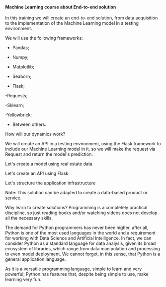 #### Machine Learning course about End-to-end solution

In this training we will create an end-to-end solution, from data acquisition to the implementation of the Machine Learning model in a testing environment.

We will use the following frameworks:

- Pandas;

- Numpy;

- Matplotlib;

- Seaborn;

- Flask;

-Requests;

-Sklearn;

-Yellowbrick;

- Between others.

How will our dynamics work?

We will create an API in a testing environment, using the Flask framework to include our Machine Learning model in it, so we will make the request via Request and return the model's prediction.



Let's create a model using real estate data

Let's create an API using Flask

Let's structure the application infrastructure

Note: This solution can be adapted to create a data-based product or service.



Why learn to create solutions?
Programming is a completely practical discipline, so just reading books and/or watching videos does not develop all the necessary skills.

The demand for Python programmers has never been higher, after all, Python is one of the most used languages ​​in the world and a requirement for working with Data Science and Artificial Intelligence. In fact, we can consider Python as a standard language for data analysis, given its broad ecosystem of libraries, which range from data manipulation and processing to even model deployment. We cannot forget, in this sense, that Python is a general application language.

As it is a versatile programming language, simple to learn and very powerful, Python has features that, despite being simple to use, make learning very fun.
